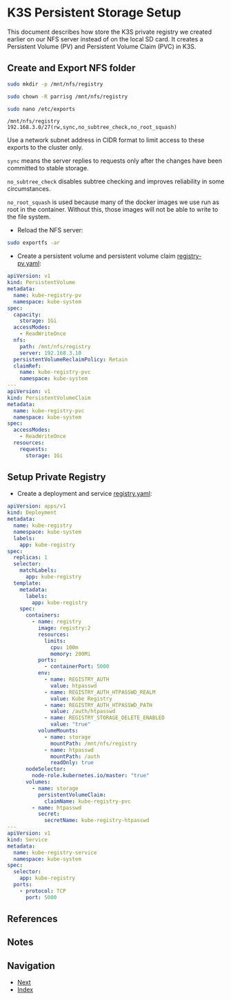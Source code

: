 # K3S Persistent Storage Setup

This document describes how store the K3S private registry we created earlier on our NFS server instead of on the local SD card. It creates a Persistent Volume (PV) and Persistent Volume Claim (PVC) in K3S.

## Create and Export NFS folder

```bash
sudo mkdir -p /mnt/nfs/registry
```

```bash
sudo chown -R parrisg /mnt/nfs/registry
```

```bash
sudo nano /etc/exports
```

```console
/mnt/nfs/registry 192.168.3.0/27(rw,sync,no_subtree_check,no_root_squash)
```

Use a network subnet address in CIDR format to limit access to these exports to the cluster only.

`sync` means the server replies to requests only after the changes have been committed to stable storage.

`no_subtree_check` disables subtree checking and improves reliability in some circumstances.

`no_root_squash` is used because many of the docker images we use run as root in the container. Without this, those images will not be able to write to the file system.

- Reload the NFS server:

```bash
sudo exportfs -ar
```

- Create a persistent volume and persistent volume claim [registry-pv.yaml](./scripts/registry-pv.yaml):

```yaml
apiVersion: v1
kind: PersistentVolume
metadata:
  name: kube-registry-pv
  namespace: kube-system
spec:
  capacity:
    storage: 1Gi
  accessModes:
    - ReadWriteOnce
  nfs:
    path: /mnt/nfs/registry
    server: 192.168.3.10
  persistentVolumeReclaimPolicy: Retain
  claimRef:
    name: kube-registry-pvc
    namespace: kube-system
---
apiVersion: v1
kind: PersistentVolumeClaim
metadata:
  name: kube-registry-pvc
  namespace: kube-system
spec:
  accessModes:
    - ReadWriteOnce
  resources:
    requests:
      storage: 1Gi
```

## Setup Private Registry

- Create a deployment and service [registry.yaml](./scripts/registry-on-pv.yaml):

```yaml
apiVersion: apps/v1
kind: Deployment
metadata:
  name: kube-registry
  namespace: kube-system
  labels:
    app: kube-registry
spec:
  replicas: 1
  selector:
    matchLabels:
      app: kube-registry
  template:
    metadata:
      labels:
        app: kube-registry
    spec:
      containers:
        - name: registry
          image: registry:2
          resources:
            limits:
              cpu: 100m
              memory: 200Mi
          ports:
            - containerPort: 5000
          env:
            - name: REGISTRY_AUTH
              value: htpasswd
            - name: REGISTRY_AUTH_HTPASSWD_REALM
              value: Kube Registry
            - name: REGISTRY_AUTH_HTPASSWD_PATH
              value: /auth/htpasswd
            - name: REGISTRY_STORAGE_DELETE_ENABLED
              value: "true"
          volumeMounts:
            - name: storage
              mountPath: /mnt/nfs/registry
            - name: htpasswd
              mountPath: /auth
              readOnly: true
      nodeSelector:
        node-role.kubernetes.io/master: "true"
      volumes:
        - name: storage
          persistentVolumeClaim:
            claimName: kube-registry-pvc
        - name: htpasswd
          secret:
            secretName: kube-registry-htpasswd
---
apiVersion: v1
kind: Service
metadata:
  name: kube-registry-service
  namespace: kube-system
spec:
  selector:
    app: kube-registry
  ports:
    - protocol: TCP
      port: 5000
```

## References

## Notes

## Navigation

- [Next](./)
- [Index](./README.md)
